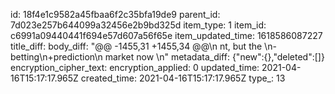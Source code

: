 id: 18f4e1c9582a45fbaa6f2c35bfa19de9
parent_id: 7d023e257b644099a32456e2b9bd325d
item_type: 1
item_id: c6991a09440441f694e57d607a56f65e
item_updated_time: 1618586087227
title_diff: 
body_diff: "@@ -1455,31 +1455,34 @@\\n nt, but the \\n-betting\\n+prediction\\n  market now \\n"
metadata_diff: {"new":{},"deleted":[]}
encryption_cipher_text: 
encryption_applied: 0
updated_time: 2021-04-16T15:17:17.965Z
created_time: 2021-04-16T15:17:17.965Z
type_: 13